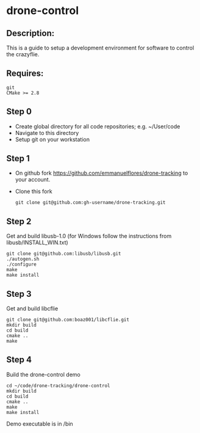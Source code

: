 # drone-control

## Description:
This is a guide to setup a development environment for software to control the crazyflie.

## Requires:
    git
    CMake >= 2.8

## Step 0
- Create global directory for all code repositories; e.g. ~/User/code
- Navigate to this directory
- Setup git on your workstation

## Step 1
- On github fork https://github.com/emmanuelflores/drone-tracking to your account.
- Clone this fork

  ```
  git clone git@github.com:gh-username/drone-tracking.git
  ```

## Step 2
Get and build libusb-1.0 (for Windows follow the instructions from libusb/INSTALL_WIN.txt)

    git clone git@github.com:libusb/libusb.git
    ./autogen.sh
    ./configure
    make
    make install

## Step 3
Get and build libcflie

    git clone git@github.com:boaz001/libcflie.git
    mkdir build
    cd build
    cmake ..
    make

## Step 4
Build the drone-control demo

    cd ~/code/drone-tracking/drone-control
    mkdir build
    cd build
    cmake ..
    make
    make install

Demo executable is in /bin
